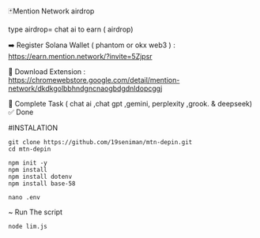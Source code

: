 🃏Mention Network airdrop

type airdrop= chat ai to earn ( airdrop)

➡️ Register Solana Wallet ( phantom or okx web3 ) :  https://earn.mention.network/?invite=5Zjpsr

🔘 Download Extension : https://chromewebstore.google.com/detail/mention-network/dkdkgolbbhndgncnaogbdgdnldopcggj

🔘 Complete Task ( chat ai ,chat gpt ,gemini, perplexity ,grook. & deepseek)
✅ Done


#INSTALATION

```
git clone https://github.com/19seniman/mtn-depin.git
cd mtn-depin
```
```
npm init -y
npm install
npm install dotenv
npm install base-58
```
```
nano .env
```
~ Run The script
```
node lim.js
```
